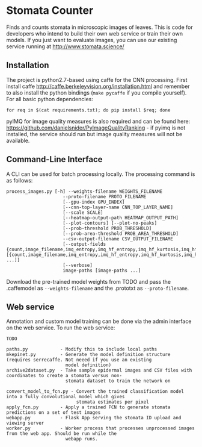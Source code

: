 # Stomata Counter

Finds and counts stomata in microscopic images of leaves. This is code for developers who intend to build their own web service or train their own models. If you just want to evaluate images, you can use our existing service running at http://www.stomata.science/

## Installation

The project is python2.7-based using caffe for the CNN processing. First install caffe http://caffe.berkeleyvision.org/installation.html
and remember to also install the python bindings (`make pycaffe` if you compile yourself). For all basic python dependencies:

```buildoutcfg
for req in $(cat requirements.txt); do pip install $req; done 
```  

pyIMQ for image quality measures is also required and can be found here: https://github.com/danielsnider/PyImageQualityRanking - if pyimq is not installed, the service should run but image quality measures will not be available.

## Command-Line Interface

A CLI can be used for batch processing locally. The processing command is as follows:

    process_images.py [-h] --weights-filename WEIGHTS_FILENAME
                         --proto-filename PROTO_FILENAME
                         [--gpu-index GPU_INDEX]
                         [--cnn-top-layer-name CNN_TOP_LAYER_NAME]
                         [--scale SCALE]
                         [--heatmap-output-path HEATMAP_OUTPUT_PATH]
                         [--plot-contours] [--plot-no-peaks]
                         [--prob-threshold PROB_THRESHOLD]
                         [--prob-area-threshold PROB_AREA_THRESHOLD]
                         --csv-output-filename CSV_OUTPUT_FILENAME
                         [--output-fields {count,image_filename,imq_entropy,imq_hf_entropy,imq_hf_kurtosis,imq_hf_mean,imq_hf_power,imq_hf_skewness,imq_hf_std,imq_hf_threshfreq,margin,positions,scale} [{count,image_filename,imq_entropy,imq_hf_entropy,imq_hf_kurtosis,imq_hf_mean,imq_hf_power,imq_hf_skewness,imq_hf_std,imq_hf_threshfreq,margin,positions,scale} ...]]
                         [--verbose]
                         image-paths [image-paths ...]
                         
Download the pre-trained model weights from TODO and pass the .caffemodel as `--weights-filename` and the .prototxt as `--proto-filename`.
 

## Web service

Annotation and custom model training can be done via the admin interface on the web service. To run the web service:

`TODO`

    paths.py            - Modify this to include local paths
    mkepinet.py         - Generate the model definition structure (requires serrecaffe. Not neeed if you use an existing
                          model definition)
    archive2dataset.py  - Take sample epidermal images and CSV files with coordinates to create a stomata versus non-
                          stomata dataset to train the network on

    convert_model_to_fcn.py - Convert the trained classification model into a fully convolutional model which gives
                              stomata estimates per pixel
    apply_fcn.py        - Apply a trained FCN to generate stomata predictions on a set of test images
    webapp.py           - Flask App serving the stomata ID upload and viewing server
    worker.py           - Worker process that processes unprocessed images from the web app. Should be run while the
                          webapp runs.
